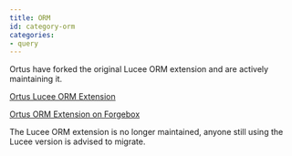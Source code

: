 ```yaml
---
title: ORM
id: category-orm
categories:
- query
---
```


Ortus have forked the original Lucee ORM extension and are actively maintaining it.

[Ortus Lucee ORM Extension](https://www.ortussolutions.com/products/orm-extension)

[Ortus ORM Extension on Forgebox](https://www.forgebox.io/view/D062D72F-F8A2-46F0-8CBC91325B2F067B)

The Lucee ORM extension is no longer maintained, anyone still using the Lucee version is advised to migrate.
